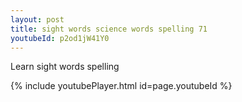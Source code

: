```yaml
---
layout: post
title: sight words science words spelling 71
youtubeId: p2od1jW41Y0
---
```

 
 
Learn sight words spelling
 
 
 
 
{% include youtubePlayer.html id=page.youtubeId %}
 
 
